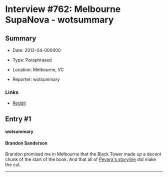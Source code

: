 # Interview #762: Melbourne SupaNova - wotsummary

## Summary

- Date: 2012-04-000000

- Type: Paraphrased

- Location: Melbourne, VC

- Reporter: wotsummary

### Links

- [Reddit](http://www.reddit.com/r/WoT/comments/stsbq/a_list_of_things_we_need_cleared_up_in_amol/c4h8bog)


## Entry #1

#### wotsummary

#### Brandon Sanderson

Brandon promised me in Melbourne that the Black Tower made up a decent chunk of the start of the book. And that all of
[Pevara's storyline](http://www.theoryland.com/intvmain.php?i=458#1)
did make the cut.


---


